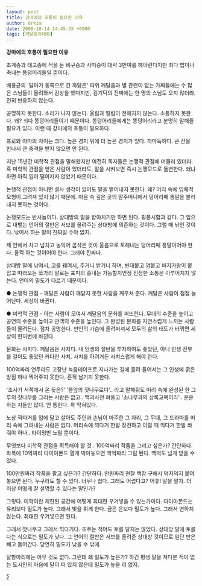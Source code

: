 ```yaml
---
layout: post
title: 강마에의 호통이 필요한 이유
author: drkim
date: 2008-10-14 14:45:55 +0900
tags: [깨달음의대화]
---
```

**강마에의 호통이 필요한 이유**

조계종과 태고종에 적을 둔 비구승과 사미승이 대략 3만여를 헤아린다지만 죄다 밥이나 축내는 똥덩어리들일 뿐이다. 

배용균의 '달마가 동쪽으로 간 까닭은' 따위 깨달음과 별 관련이 없는 가짜들에는 수 많은 스님들이 몰려와서 감상을 했다지만, 김기덕의 진짜에는 한 명의 스님도 오지 않더라. 전혀 반응하지 않는다. 

공명하지 못한다. 소리가 나지 않는다. 울림과 떨림이 전해지지 않는다. 소통하지 못한다. 왜? 죄다 똥덩어리들이기 때문이다. 똥덩어리들에게는 똥덩어리라고 분명히 말해줄 필요가 있다. 이런 때 강마에의 호통이 필요하다. 

프로와 아마의 차이는 크다. 높은 경지 위에 더 높은 경지가 있다. 까마득하다. 큰 산을 만나서 큰 충격을 받지 않으면 안 된다. 

지난 15년간 미학적 관점을 말해왔지만 여전히 독자들은 논쟁적 관점에 머물러 있더라. 혹 미학적 관점을 얻은 사람이 있더라도, 말을 시켜보면 즉시 논쟁모드로 돌변한다. 왜냐하면 아직 입이 떨어지지 않았기 때문이다. 

논쟁적 관점이 아니면 설사 생각이 있어도 말을 뱉어내지 못한다. 왜? 머리 속에 입체적 모형이 그려져 있지 않기 때문에. 마음 속 깊은 곳의 말주머니에서 덩어리째 통말을 불러내지 못하는 것이다. 

논쟁모드는 반사놀이다. 상대방의 말을 받아치기만 하면 된다. 핑퐁시합과 같다. 그 입으로 내뱉는 언어의 절반은 서브를 올려주는 상대방에 의존하는 것이다. 그럴 때 낚인 것이다. 낚여서 하는 말이 진짜일 수야 없지. 

제 안에서 차고 넘치고 농익어 곰삭은 것이 울음으로 토해내는 덩어리째 통말이어야 한다. 울컥 하는 것이어야 한다. 그래야 진짜다. 

상대방 말에 낚여서, 코를 꿰여서, 주거니 받거니 하며, 빈대붙고 껌붙고 바지가랑이 붙잡고 따라오는 쪼가리 말로는 표피의 흉내는 가능할지언정 진정한 소통은 이루어지지 않는다. 언어의 밀도가 다르기 때문이다. 

● 논쟁적 관점 - 깨달은 사람이 깨닫지 못한 사람을 깨우쳐 준다. 깨달은 사람이 점점 늘어난다. 세상이 바뀐다.

● 미학적 관점 - 아는 사람이 모여서 깨달음의 문화를 퍼뜨린다. 무대의 수준을 높이고 공연의 수준을 높이고 관객의 수준을 높인다. 그 완성된 문화를 자연스럽게 느끼는 사람들이 몰려든다. 점차 공명한다. 만인의 가슴에 울려퍼져서 모두의 삶의 태도가 바뀌면 세상이 한꺼번에 바뀐다. 

문화는 사치다. 깨달음은 사치다. 내 인생의 절반을 투자하여도 좋았던, 아니 인생 전부를 걸어도 좋았던 커다란 사치. 사치를 하려거든 사치스럽게 해야 한다.

100억짜리 연주라도 고장난 녹음테이프로 지나가는 길에 흘려 들어서는 그 인생에 굵은 방점 하나 찍어주지 못한다. 흔적 남기지 못한다. 

'조사가 서쪽에서 온 뜻은?' '뜰앞의 잣나무로다'.. 라고 말해줘도 머리 속에 완성된 한 그루의 잣나무를 그리는 사람은 없고.. 백과사전 펴들고 '소나무과의 상록교목이라'.. 운운하는 자들만 많다. 안 통한다. 꽉 막혀있다. 

노상 끽다거를 입에 달고 살아도 주인과 손님이 마주한 그 자리, 그 무대, 그 드라마를 머리 속에 그려내는 사람은 없다. 머리속에 끽다거 한발 장전하고 이럴 때 끽다거 한발 쏴줘야 하나.. 타이밍만 노릴 뿐이다. 

무엇보다 미학적 관점을 획득해야 할 것.. 100억짜리 작품을 그리고 싶은가? 간단하다. 화폭에 10억짜리 다이아몬드 열개 박아놓으면 백억짜리 그림 된다. 백억도 넘게 받을 수 있다. 

100만원짜리 작품을 팔고 싶은가? 간단하다. 만원짜리 현찰 백장 구해서 덕지덕지 붙여놓으면 된다. 누구라도 할 수 있다. 너무나 쉽다. 그래도 어렵다고? 어휴! 말을 말자. 더 이상 어떻게 잘 설명할 수 있다는 말인가?

그렇다. 미학이란 제한된 공간에 어떻게 최대한 우겨넣을 수 있는가이다. 다이아몬드는 유리보다 밀도가 높다. 그래서 빛을 휘게 한다. 금은 은보다 밀도가 높다. 그래서 변하지 않는다. 최대한 우겨넣으면 된다. 

그래서 잣나무고 그래서 끽다거다. 조주는 적어도 토를 달지는 않았다. 상대방 말에 토를 다는 식으로는 밀도가 낮다. 그 언어의 절반은 서브를 올려준 상대방 것이므로 일단 반은 빼고 들어간다. 당연히 밀도가 낮을 수 밖에.

달항아리에는 아무 것도 없다. 그런데 왜 밀도가 높은가? 하긴 평생 달을 쳐다본 적이 없는 도시인의 마음에 달이 떠 있지 않은데 밀도가 높을 리 없지.





∑